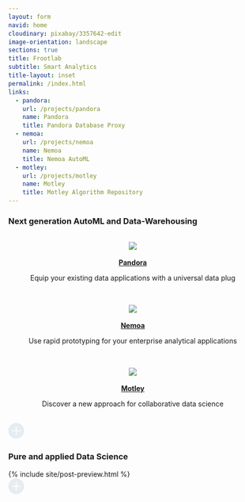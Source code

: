 ```yaml
---
layout: form
navid: home
cloudinary: pixabay/3357642-edit
image-orientation: landscape
sections: true
title: Frootlab
subtitle: Smart Analytics
title-layout: inset
permalink: /index.html
links:
  - pandora:
    url: /projects/pandora
    name: Pandora
    title: Pandora Database Proxy
  - nemoa:
    url: /projects/nemoa
    name: Nemoa
    title: Nemoa AutoML
  - motley:
    url: /projects/motley
    name: Motley
    title: Motley Algorithm Repository
---
```


<section class="dark-grey">
  <h3>Next generation AutoML and Data-Warehousing</h3>
</section>
<section class="white">

<div class="grid">
  <div class="cell" style="text-align: center; padding: 1rem;">
    <img style="height: 180px;" src="https://res.cloudinary.com/frootlab/image/upload/undraw/undraw_server_status_5pbv">
    <p><strong><a href="/projects/pandora">Pandora</a></strong></p>
    <p>
      Equip your existing data applications with a universal data plug
    </p>
  </div>
  <div class="cell" style="text-align: center; padding: 1rem;">
    <img style="height: 180px;" src="https://res.cloudinary.com/frootlab/image/upload/undraw/professor.svg">
    <p><strong><a href="/projects/nemoa">Nemoa</a></strong></p>
    <p>
      Use rapid prototyping for your enterprise analytical applications
    </p>
  </div>
  <div class="cell" style="text-align: center; padding: 1rem;">
    <img style="height: 180px;" src="https://res.cloudinary.com/frootlab/image/upload/undraw/undraw_Data_points_ubvs.svg">
    <p><strong><a href="/projects/motley">Motley</a></strong></p>
    <p>
      Discover a new approach for collaborative data science
    </p>
  </div>
</div>
</section>
<section class="grey">
<a href="/projects"><img src="/images/svg/plus.svg" style="width: 2rem;"></a>
</section>

<section class="dark-grey"><h3>Pure and applied Data Science</h3></section>
<section class="grey">
  {% include site/post-preview.html %}
</section>

<section class="grey">
  <a href="/blog"><img src="/images/svg/plus.svg" style="width: 2rem;"></a>
</section>
<section></section>

